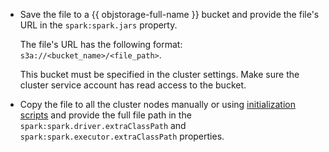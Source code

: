 * Save the file to a {{ objstorage-full-name }} bucket and provide the file's URL in the `spark:spark.jars` property.

    The file's URL has the following format: `s3a://<bucket_name>/<file_path>`.

    This bucket must be specified in the cluster settings. Make sure the cluster service account has read access to the bucket.

* Copy the file to all the cluster nodes manually or using [initialization scripts](../../data-proc/concepts/init-action.md) and provide the full file path in the `spark:spark.driver.extraClassPath` and `spark:spark.executor.extraClassPath` properties.

